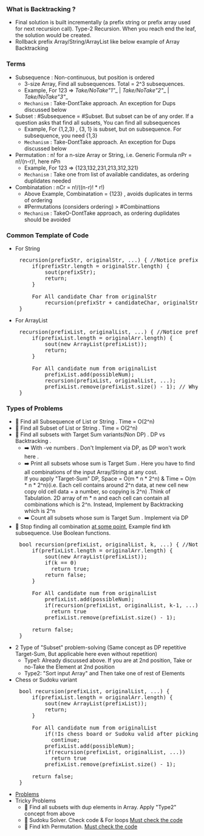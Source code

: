 ### What is Backtracking ?
- Final solution is built incrementally (a prefix string or prefix array used for next recursion call). Type-2
  Recursion. When you reach end the leaf, the solution would be created.
- Rollback prefix Array/String/ArrayList like below example of Array Backtracking

### Terms
- Subsequence : Non-continuous, but position is ordered
    - 3-size Array, Find all subsequences. Total = 2^3 subsequences.
    - Example, For 123 => __Take/NoTake_"1"__ | __Take/NoTake_"2"__ | __Take/NoTake_"3"__
    - `Mechanism` : Take-DontTake approach. An exception for Dups discussed below
- Subset : #Subsequence = #Subset. But subset can be of any order. If a question asks that find all subsets, You can find all subsequences
  - Example, For {1,2,3} , {3, 1} is subset, but on subsequence. For subsequence, you need {1,3}
  - `Mechanism` : Take-DontTake approach. An exception for Dups discussed below
- Permutation : n! for a n-size Array or String, i.e. Generic Formula nPr = n!/(n-r)!, here nPn 
    - Example, For 123 => {123,132,231,213,312,321}
    - `Mechanism` : Take one from list of available candidates, as ordering duplidates needed
- Combinatation : nCr = n!/((n-r)! * r!)
    - Above Example, Combinatation = {123} , avoids duplicates in terms of ordering
    - #Permutations (considers ordering) > #Combinattions
  - `Mechanism` : TakeO-DontTake approach, as ordering duplidates should be avoided
    
### Common Template of Code
- For String
<pre>
    recursion(prefixStr, originalStr, ...) { //Notice prefix String
        if(prefixStr.length = originalStr.length) {
            sout(prefixStr);
            return;
        }

        For All candidate Char from originalStr
            recursion(prefixStr + candidateChar, originalStr, ...)
    }
</pre>
- For ArrayList
<pre>
    recursion(prefixList, originalList, ...) { //Notice prefix Arr
        if(prefixList.length = originalArr.length) {
            sout(new ArrayList(prefixList));
            return;
        }

        For All candidate num from originalList
            prefixList.add(possibleNum);
            recursion(prefixList, originalList, ...);
            prefixList.remove(prefixList.size() - 1); // Why Backtracking is the name
    }
</pre>

### Types of Problems
- :rocket: Find all Subsequence of List or String . Time = O(2^n)
- :rocket: Find all Subset of List or String . Time = O(2^n)
- :rocket: Find all subsets with Target Sum variants(Non DP) . DP vs Backtracking .
  - :arrow_right: With -ve numbers . Don't Implement via DP, as DP won't work here .
  - :arrow_right: Print all subsets whose sum is Target Sum . Here you have to find all combinations of the input Array/String at any cost. <br/>
    If you apply "Target-Sum" DP, Space = O(m * n * 2^n) & Time = O(m * n * 2^n)(i.e. Each cell contains around 2^n data, at new cell new copy old cell data + a number, so copying is 2^n) .Think of Tabulation. 2D array of m * n and each cell can contain all combinations which is 2^n. Instead, Implement by Backtracking which is 2^n 
  - :arrow_right: Count all subsets whose sum is Target Sum . Implement via DP
- :rocket: Stop finding all combination <u>at some point</u>, Example find kth subsequence. Use Boolean functions.
<pre>
    bool recursion(prefixList, originalList, k, ...) { //Notice Return type
        if(prefixList.length = originalArr.length) {
            sout(new ArrayList(prefixList));
            if(k == 0)
              return true;
            return false;
        }

        For All candidate num from originalList
            prefixList.add(possibleNum);
            if(recursion(prefixList, originalList, k-1, ...))
              return true
            prefixList.remove(prefixList.size() - 1); 
        
        return false;
    }
</pre>
- 2 Type of "Subset" problem-solving (Same concept as DP repetitive Target-Sum, But applicable here even without repetition)
  - Type1: Already discussed above. If you are at 2nd position, Take or no-Take the Element at 2nd position
  - Type2: "Sort input Array" and Then take one of rest of Elements
- Chess or Sudoku variant
<pre>
    bool recursion(prefixList, originalList, ...) {
        if(prefixList.length = originalArr.length) {
            sout(new ArrayList(prefixList));
            return;
        }

        For All candidate num from originalList
            if(!Is chess board or Sudoku valid after picking candidateNum) //Notice this
              continue;
            prefixList.add(possibleNum);
            if(recursion(prefixList, originalList, ...))
              return true
            prefixList.remove(prefixList.size() - 1);
        
        return false;
    }
</pre>
- [Problems](https://github.com/pintub/dataStructure-algo/tree/master/Leetcode/src/main/java/year2k21/common/pattern/recursionANDbacktracking/date12042023)
- Tricky Problems
  - :rocket: Find all subsets with dup elements in Array. Apply "Type2" concept from above
  - :rocket: Sudoku Solver. Check code & For loops <u>Must check the code</u>
  - :rocket: Find kth Permutation. <u>Must check the code</u>
